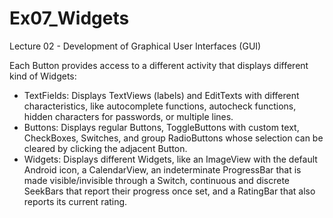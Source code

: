 # Ex07_Widgets
Lecture 02 - Development of Graphical User Interfaces (GUI)

Each Button provides access to a different activity that displays different kind of Widgets:
- TextFields: Displays TextViews (labels) and EditTexts with different characteristics, like autocomplete functions, autocheck functions, hidden characters for passwords, or multiple lines.
- Buttons: Displays regular Buttons, ToggleButtons with custom text, CheckBoxes, Switches, and group RadioButtons whose selection can be cleared by clicking the adjacent Button.
- Widgets: Displays different Widgets, like an ImageView with the default Android icon, a CalendarView, an indeterminate ProgressBar that is made visible/invisible through a Switch, continuous and discrete SeekBars that report their progress once set, and a RatingBar that also reports its current rating.